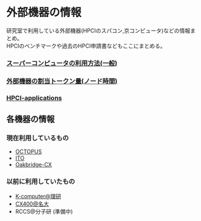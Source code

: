 # 外部機器の情報

研究室で利用している外部機器(HPCIのスパコン,京コンピュータ)などの情報まとめ。  
HPCIのベンチマークや過去のHPCI申請書などもここにまとめる。  

### [スーパーコンピュータの利用方法(一般)](https://github.com/mtbys-lab/hpc-intro)
### [外部機器の割当トークン量(ノード時間)](https://github.com/mtbys-lab/hpc-intro/tree/master/Token)
### [HPCI-applications](https://github.com/mtbys-lab/HPCI-applications)

## 各機器の情報

### 現在利用しているもの
- [OCTOPUS](https://github.com/mtbys-lab/octopus)
- [ITO](https://github.com/mtbys-lab/ito)
- [Oakbridge-CX](https://github.com/mtbys-lab/Oakbridge-CX)

### 以前に利用していたもの
- [K-computer@理研](https://github.com/mtbys-lab/K-computer)
- [CX400@名大](https://github.com/mtbys-lab/cx400)
- RCCS@分子研 (準備中)

